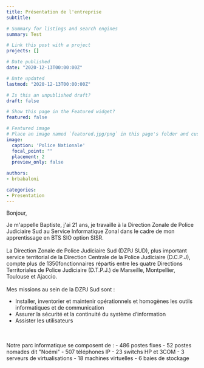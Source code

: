 ```yaml
---
title: Présentation de l'entreprise
subtitle:

# Summary for listings and search engines
summary: Test

# Link this post with a project
projects: []

# Date published
date: "2020-12-13T00:00:00Z"

# Date updated
lastmod: "2020-12-13T00:00:00Z"

# Is this an unpublished draft?
draft: false

# Show this page in the Featured widget?
featured: false

# Featured image
# Place an image named `featured.jpg/png` in this page's folder and customize its options here.
image:
  caption: 'Police Nationale'
  focal_point: ""
  placement: 2
  preview_only: false

authors:
- brbabaloni

categories:
- Presentation
---
```


Bonjour,

Je m'appelle Baptiste, j'ai 21 ans, je travaille à la Direction Zonale de Police Judiciaire Sud au Service Informatique Zonal dans le cadre de mon apprentissage en BTS SIO option SISR.
<br>
<br>
La Direction Zonale de Police Judiciaire Sud (DZPJ SUD), plus important service territorial de la Direction Centrale de la Police Judiciaire (D.C.P.J), compte plus de 1350fonctionnaires répartis entre les quatre Directions Territoriales de Police Judiciaire (D.T.P.J.) de Marseille, Montpellier, Toulouse et Ajaccio.
<br>
<br>
Mes missions au sein de la DZPJ Sud sont :
- Installer, inventorier et maintenir opérationnels et homogènes les outils informatiques et de communication
- Assurer la sécurité et la continuité du système d’information
- Assister les utilisateurs
<br>
<br>
Notre parc informatique se composent de :
- 486 postes fixes
- 52 postes nomades dit "Noémi"
- 507 téléphones IP
- 23 switchs HP et 3COM
- 3 serveurs de virtualisations
- 18 machines virtuelles
- 6 baies de stockage




